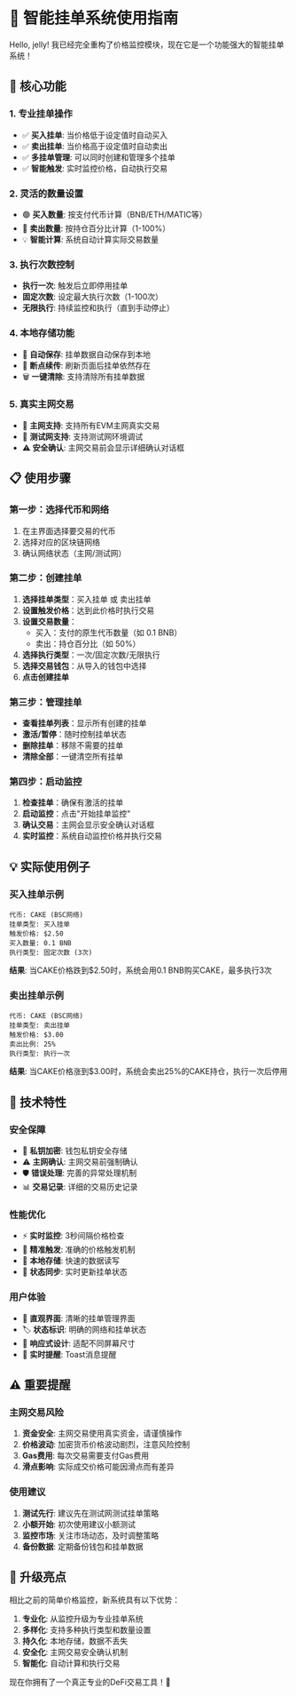 # 🚀 智能挂单系统使用指南

Hello, jelly! 我已经完全重构了价格监控模块，现在它是一个功能强大的智能挂单系统！

## 🎯 核心功能

### 1. 专业挂单操作
- ✅ **买入挂单**: 当价格低于设定值时自动买入
- ✅ **卖出挂单**: 当价格高于设定值时自动卖出
- ✅ **多挂单管理**: 可以同时创建和管理多个挂单
- ✅ **智能触发**: 实时监控价格，自动执行交易

### 2. 灵活的数量设置
- 🟢 **买入数量**: 按支付代币计算（BNB/ETH/MATIC等）
- 🔴 **卖出数量**: 按持仓百分比计算（1-100%）
- 💡 **智能计算**: 系统自动计算实际交易数量

### 3. 执行次数控制
- **执行一次**: 触发后立即停用挂单
- **固定次数**: 设定最大执行次数（1-100次）
- **无限执行**: 持续监控和执行（直到手动停止）

### 4. 本地存储功能
- 💾 **自动保存**: 挂单数据自动保存到本地
- 🔄 **断点续传**: 刷新页面后挂单依然存在
- 🗑️ **一键清除**: 支持清除所有挂单数据

### 5. 真实主网交易
- 🔴 **主网支持**: 支持所有EVM主网真实交易
- 🧪 **测试网支持**: 支持测试网环境调试
- ⚠️ **安全确认**: 主网交易前会显示详细确认对话框

## 📋 使用步骤

### 第一步：选择代币和网络
1. 在主界面选择要交易的代币
2. 选择对应的区块链网络
3. 确认网络状态（主网/测试网）

### 第二步：创建挂单
1. **选择挂单类型**：买入挂单 或 卖出挂单
2. **设置触发价格**：达到此价格时执行交易
3. **设置交易数量**：
   - 买入：支付的原生代币数量（如 0.1 BNB）
   - 卖出：持仓百分比（如 50%）
4. **选择执行类型**：一次/固定次数/无限执行
5. **选择交易钱包**：从导入的钱包中选择
6. **点击创建挂单**

### 第三步：管理挂单
- **查看挂单列表**：显示所有创建的挂单
- **激活/暂停**：随时控制挂单状态
- **删除挂单**：移除不需要的挂单
- **清除全部**：一键清空所有挂单

### 第四步：启动监控
1. **检查挂单**：确保有激活的挂单
2. **启动监控**：点击"开始挂单监控"
3. **确认交易**：主网会显示安全确认对话框
4. **实时监控**：系统自动监控价格并执行交易

## 💡 实际使用例子

### 买入挂单示例
```
代币: CAKE (BSC网络)
挂单类型: 买入挂单
触发价格: $2.50
买入数量: 0.1 BNB
执行类型: 固定次数 (3次)
```
**结果**: 当CAKE价格跌到$2.50时，系统会用0.1 BNB购买CAKE，最多执行3次

### 卖出挂单示例
```
代币: CAKE (BSC网络)  
挂单类型: 卖出挂单
触发价格: $3.00
卖出比例: 25%
执行类型: 执行一次
```
**结果**: 当CAKE价格涨到$3.00时，系统会卖出25%的CAKE持仓，执行一次后停用

## 🔧 技术特性

### 安全保障
- 🔐 **私钥加密**: 钱包私钥安全存储
- ⚠️ **主网确认**: 主网交易前强制确认
- 🛡️ **错误处理**: 完善的异常处理机制
- 📊 **交易记录**: 详细的交易历史记录

### 性能优化
- ⚡ **实时监控**: 3秒间隔价格检查
- 🎯 **精准触发**: 准确的价格触发机制
- 💾 **本地存储**: 快速的数据读写
- 🔄 **状态同步**: 实时更新挂单状态

### 用户体验
- 🎨 **直观界面**: 清晰的挂单管理界面
- 🏷️ **状态标识**: 明确的网络和挂单状态
- 📱 **响应式设计**: 适配不同屏幕尺寸
- 🔔 **实时提醒**: Toast消息提醒

## ⚠️ 重要提醒

### 主网交易风险
1. **资金安全**: 主网交易使用真实资金，请谨慎操作
2. **价格波动**: 加密货币价格波动剧烈，注意风险控制
3. **Gas费用**: 每次交易需要支付Gas费用
4. **滑点影响**: 实际成交价格可能因滑点而有差异

### 使用建议
1. **测试先行**: 建议先在测试网测试挂单策略
2. **小额开始**: 初次使用建议小额测试
3. **监控市场**: 关注市场动态，及时调整策略
4. **备份数据**: 定期备份钱包和挂单数据

## 🚀 升级亮点

相比之前的简单价格监控，新系统具有以下优势：

1. **专业化**: 从监控升级为专业挂单系统
2. **多样化**: 支持多种执行类型和数量设置
3. **持久化**: 本地存储，数据不丢失
4. **安全化**: 主网交易安全确认机制
5. **智能化**: 自动计算和执行交易

现在你拥有了一个真正专业的DeFi交易工具！🎉 